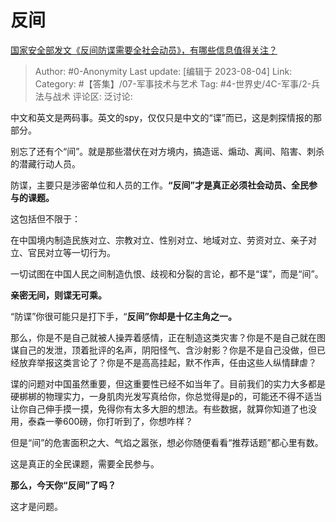 # 反间
[国家安全部发文《反间防谍需要全社会动员》，有哪些信息值得关注？](https://www.zhihu.com/question/615030206/answer/3150035871)

> Author: #0-Anonymity
> Last update: [编辑于 2023-08-04]
> Link:
> Category: #【答集】/07-军事技术与艺术 
> Tag: #4-世界史/4C-军事/2-兵法与战术
> 评论区:
> 泛讨论:

中文和英文是两码事。英文的spy，仅仅只是中文的“谍”而已，这是刺探情报的那部分。

别忘了还有个“间”。就是那些潜伏在对方境内，搞造谣、煽动、离间、陷害、刺杀的潜藏行动人员。

防谍，主要只是涉密单位和人员的工作。**“反间”才是真正必须社会动员、全民参与的课题。**

这包括但不限于：

在中国境内制造民族对立、宗教对立、性别对立、地域对立、劳资对立、亲子对立、官民对立等一切行为。

一切试图在中国人民之间制造仇恨、歧视和分裂的言论，都不是“谍”，而是“间”。

**亲密无间，则谍无可乘。**

“防谍”你很可能只是打下手，“**反间”你却是十亿主角之一。**

那么，你是不是自己就被人操弄着感情，正在制造这类灾害？你是不是自己就在图谋自己的发泄，顶着批评的名声，阴阳怪气、含沙射影？你是不是自己没做，但已经放弃举报这类言论了？你是不是高高挂起，默不作声，任由这些人纵情肆虐？

谍的问题对中国虽然重要，但这重要性已经不如当年了。目前我们的实力大多都是硬梆梆的物理实力，一身肌肉光发写真给你，你总觉得是p的，可能还不得不适当让你自己伸手摸一摸，免得你有太多大胆的想法。有些数据，就算你知道了也没用，泰森一拳600磅，你打听到了，你想咋样？

但是“间”的危害面积之大、气焰之嚣张，想必你随便看看“推荐话题”都心里有数。

这是真正的全民课题，需要全民参与。

**那么，今天你“反间”了吗？**

这才是问题。
